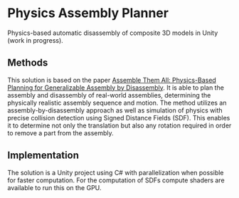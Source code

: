 # Physics Assembly Planner
Physics-based automatic disassembly of composite 3D models in Unity (work in progress).

## Methods
This solution is based on the paper [Assemble Them All: Physics-Based Planning for Generalizable Assembly by Disassembly](https://github.com/yunshengtian/Assemble-Them-All).
It is able to plan the assembly and disassembly of real-world assemblies, determining the physically realistic assembly sequence and motion. The method utilizes an assembly-by-disassembly approach as well as simulation of physics with precise collision detection using Signed Distance Fields (SDF). This enables it to determine not only the translation but also any rotation required in order to remove a part from the assembly.

## Implementation
The solution is a Unity project using C# with parallelization when possible for faster computation. For the computation of SDFs compute shaders are available to run this on the GPU.